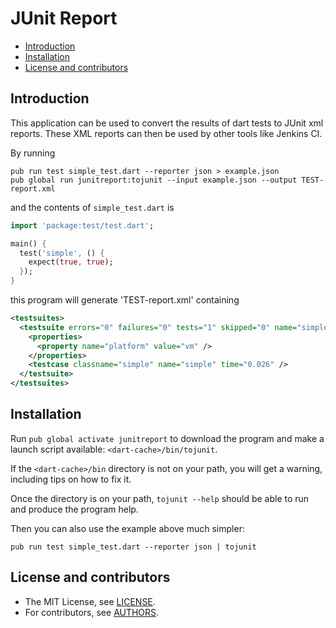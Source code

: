 JUnit Report
============

* [Introduction](#introduction)
* [Installation](#installation)
* [License and contributors](#license-and-contributors)

Introduction
------------

This application can be used to convert the results of dart tests to JUnit xml reports. These XML reports can then be used by other tools like Jenkins CI.

By running

```Shell
pub run test simple_test.dart --reporter json > example.json
pub global run junitreport:tojunit --input example.json --output TEST-report.xml 
```

and the contents of `simple_test.dart` is

```Dart
import 'package:test/test.dart';

main() {
  test('simple', () {
    expect(true, true);
  });
}
```
    
this program will generate 'TEST-report.xml' containing

```XML
<testsuites>
  <testsuite errors="0" failures="0" tests="1" skipped="0" name="simple" timestamp="2016-05-22T21:20:08">
    <properties>
      <property name="platform" value="vm" />
    </properties>
    <testcase classname="simple" name="simple" time="0.026" />
  </testsuite>
</testsuites>
```


Installation
------------

Run `pub global activate junitreport` to download the program and make a launch script available: `<dart-cache>/bin/tojunit`.

If the `<dart-cache>/bin` directory is not on your path, you will get a warning, including tips on how to fix it.

Once the directory is on your path, `tojunit --help` should be able to run and produce the program help.

Then you can also use the example above much simpler:

```Shell
pub run test simple_test.dart --reporter json | tojunit
```


License and contributors
------------------------

* The MIT License, see [LICENSE](https://github.com/TOPdesk/dart-junitreport/raw/master/LICENSE).
* For contributors, see [AUTHORS](https://github.com/TOPdesk/dart-junitreport/raw/master/AUTHORS).
